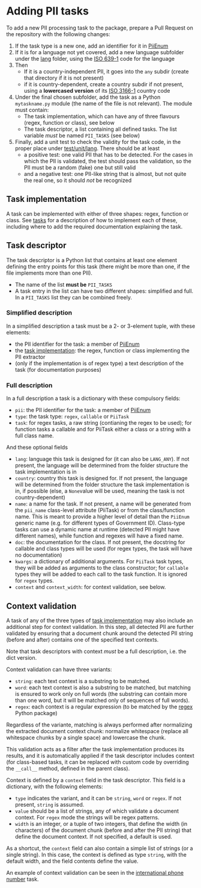 # Adding PII tasks

To add a new PII processing task to the package, prepare a Pull Request on the
repository with the following changes:

 1. If the task type is a new one, add an identifier for it in [PiiEnum]
 2. If it is for a language not yet covered, add a new language subfolder
    under the [lang] folder, using the [ISO 639-1] code for the language
 3. Then
    * If it is a country-independent PII, it goes into the `any` subdir
      (create that directory if it is not present)
    * if it is country-dependent, create a country subdir if not present,
      using a **lowercased version** of its [ISO 3166-1] country code
 4. Under the final chosen subfolder, add the task as a Python `mytaskname.py`
    module (the name of the file is not relevant). The module must contain:
    * The task implementation, which can have any of three flavours (regex,
      function or class), see below
    * The task descriptor, a list containing all defined tasks. The list
      variable *must* be named `PII_TASKS` (see below)
 5. Finally, add a unit test to check the validity for the task code, in the
    proper place under [test/unit/lang]. There should be at least
     - a positive test: one valid PII that has to be detected. For the cases
       in which the PII is validated, the test should pass the validation,
       so the PII must be a random (fake) one but still valid
     - and a negative test: one PII-like string that is almost, but not quite
       the real one, so it should *not* be recognized


## Task implementation

A task can be implemented with either of three shapes: regex, function or
class. See [tasks] for a description of how to implement each of these,
including where to add the required documentation explaining the task.


## Task descriptor

The task descriptor is a Python list that contains at least one element
defining the entry points for this task (there might be more than one, if
the file implements more than one PII).

* The name of the list **must be** `PII_TASKS`
* A task entry in the list can have two different shapes: simplified and full.
  In a `PII_TASKS` list they can be combined freely.


### Simplified description

In a simplified description a task must be a 2- or 3-element tuple, with
these elements:
   - the PII identifier for the task: a member of [PiiEnum]
   - the [task implementation]: the regex, function or class implementing the
     PII extractor
   - (only if the implementation is of regex type) a text description of the
     task (for documentation purposes)


### Full description

In a full description a task is a dictionary with these compulsory fields:
 * `pii`: the PII identifier for the task: a member of [PiiEnum]
 * `type`: the task type: `regex`, `callable` or `PiiTask`
 * `task`: for regex tasks, a raw string (contianing the regex to be used);
   for function tasks a callable and for PiiTask either a class or a string
   with a full class name.

And these optional fields
 * `lang`: language this task is designed for (it can also be `LANG_ANY`). If
   not present, the language will be determined from the folder structure the
   task implementation is in
 * `country`: country this task is designed for. If not present, the language
   will be determined from the folder structure the task implementation is in,
   if possible (else, a `None`value will be used, meaning the task is not
   country-dependent)
 * `name`: a name for the task. If not present, a name will be generated from
   the `pii_name` class-level attribute (PiiTask) or from the class/function
   name.
   This is meant to provide a higher level of detail than the `PiiEnum`
   generic name (e.g. for different types of Government ID). Class-type tasks
   can use a dynamic name at runtime (detected PII might have different names),
   while function and regexes will have a fixed name.
 * `doc`: the documentation for the class. If not present, the docstring for
   callable and class types will be used (for regex types, the task will have
   no documentation)
 * `kwargs`: a dictionary of additional arguments. For `PiiTask` task types,
   they will be added as arguments to the class constructor; for `callable`
   types they will be added to each call to the task function. It is ignored
   for `regex` types.
 * `context` and `context_width`: for context validation, see below.


## Context validation

A task of any of the three types of [task implementation] may also include an
additional step for context validation. In this step, all detected PII are
further validated by ensuring that a document chunk around the detected PII
string (before and after) contains one of the specified text contexts.

Note that task descriptors with context *must* be a full description, i.e. the
dict version.

Context validation can have three variants:
 * `string`: each text context is a substring to be matched.
 * `word`: each text context is also a substring to be matched, but matching
   is ensured to work only on full words (the substring can contain more than
   one word, but it will be matched only of sequences of full words).
 * `regex`: each context is a regular expression (to be matched by the [regex]
   Python package)

Regardless of the variante, matching is always performed after normalizing
the extracted document context chunk: normalize whitespace (replace all
whitespace chunks by a single space) and lowercase the chunk.

This validation acts as a filter after the task implementation produces its
results, and it is automatically applied if the task descriptor includes
context (for class-based tasks, it can be replaced with custom code by
overriding the `__call__` method, defined in the parent class).

Context is defined by a `context` field in the task descriptor. This field
is a dictionary, with the following elements:
 * `type` indicates the variant, and it can be `string`, `word` or `regex`.
   If not present, `string` is assumed.
 * `value` should be a list of strings, any of which validate a document
   context. For `regex` mode the strings will be regex patterns.
 * `width` is an integer, or a tuple of two integers, that define
   the width (in characters) of the document chunk (before and after the PII
   string) that define the document context. If not specified, a default is
   used.

As a shortcut, the `context` field can also contain a simple list of strings
(or a single string). In this case, the context is defined as type `string`,
with the default width, and the field contents define the value.

An example of context validation can be seen in the [international phone
number] task.

[task implementation]: #task-implementation
[PiiEnum]: ../src/pii_manager/piienum.py
[tasks]: tasks.md
[lang]: ../src/pii_manager/lang
[test/unit/lang]: ../test/unit/lang
[international phone number]: ../src/pii_manager/lang/en/any/international_phone_number.py

[ISO 639-1]: https://en.wikipedia.org/wiki/List_of_ISO_639-1_codes
[ISO 3166-1]: https://en.wikipedia.org/wiki/ISO_3166-1_alpha-2
[regex]: https://github.com/mrabarnett/mrab-regex
